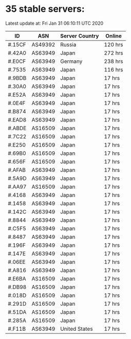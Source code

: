 # 35 stable servers:

Latest update at: Fri Jan 31 06:10:11 UTC 2020

| ID | ASN | Server Country | Online |
| -- | --- | -------------- | ------ |
| #.15CF | AS49392 | Russia | 120 hrs |
| #.42A0 | AS63949 | Japan | 272 hrs |
| #.E0CF | AS63949 | Germany | 238 hrs |
| #.7535 | AS63949 | Japan | 116 hrs |
| #.9BDB | AS63949 | Japan | 17 hrs |
| #.30A0 | AS63949 | Japan | 17 hrs |
| #.E52A | AS63949 | Japan | 17 hrs |
| #.0E4F | AS63949 | Japan | 17 hrs |
| #.B874 | AS63949 | Japan | 17 hrs |
| #.EAD8 | AS63949 | Japan | 17 hrs |
| #.ABDE | AS16509 | Japan | 17 hrs |
| #.7C22 | AS16509 | Japan | 17 hrs |
| #.E250 | AS16509 | Japan | 17 hrs |
| #.69B0 | AS16509 | Japan | 17 hrs |
| #.656F | AS16509 | Japan | 17 hrs |
| #.AFAB | AS63949 | Japan | 17 hrs |
| #.5A9D | AS63949 | Japan | 17 hrs |
| #.AA97 | AS16509 | Japan | 17 hrs |
| #.4168 | AS63949 | Japan | 17 hrs |
| #.1458 | AS63949 | Japan | 17 hrs |
| #.142C | AS63949 | Japan | 17 hrs |
| #.8844 | AS63949 | Japan | 17 hrs |
| #.C5F5 | AS63949 | Japan | 17 hrs |
| #.8487 | AS63949 | Japan | 17 hrs |
| #.196F | AS63949 | Japan | 17 hrs |
| #.147E | AS63949 | Japan | 17 hrs |
| #.06EE | AS63949 | Japan | 17 hrs |
| #.A816 | AS63949 | Japan | 17 hrs |
| #.E6BA | AS16509 | Japan | 17 hrs |
| #.DB98 | AS16509 | Japan | 17 hrs |
| #.018D | AS16509 | Japan | 17 hrs |
| #.291D | AS16509 | Japan | 17 hrs |
| #.51DA | AS16509 | Japan | 17 hrs |
| #.285A | AS16509 | Japan | 17 hrs |
| #.F11B | AS63949 | United States | 17 hrs |

